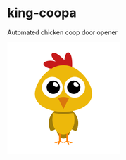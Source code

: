 # king-coopa
Automated chicken coop door opener

![King Coopa](https://github.com/chrisdimaio/king-coopa/blob/main/resources/logo.png?raw=true)
